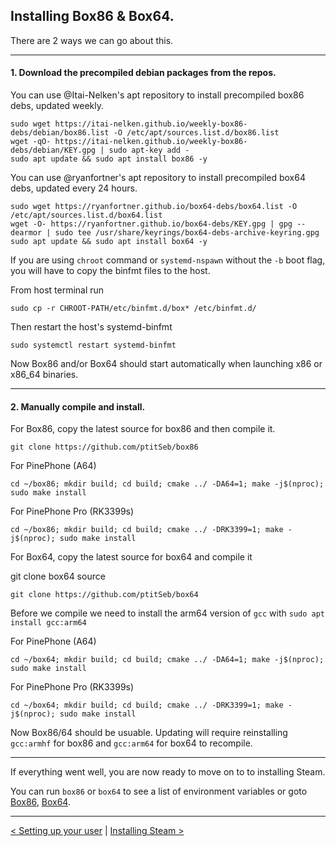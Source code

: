 
## Installing Box86 & Box64.

There are 2 ways we can go about this.

------

#### 1. Download the precompiled debian packages from the repos.

You can use @Itai-Nelken's apt repository to install precompiled box86 debs, updated weekly.

```
sudo wget https://itai-nelken.github.io/weekly-box86-debs/debian/box86.list -O /etc/apt/sources.list.d/box86.list
wget -qO- https://itai-nelken.github.io/weekly-box86-debs/debian/KEY.gpg | sudo apt-key add -
sudo apt update && sudo apt install box86 -y
```
You can use @ryanfortner's apt repository to install precompiled box64 debs, updated every 24 hours.

```
sudo wget https://ryanfortner.github.io/box64-debs/box64.list -O /etc/apt/sources.list.d/box64.list
wget -O- https://ryanfortner.github.io/box64-debs/KEY.gpg | gpg --dearmor | sudo tee /usr/share/keyrings/box64-debs-archive-keyring.gpg 
sudo apt update && sudo apt install box64 -y
```


If you are using `chroot` command or `systemd-nspawn` without the `-b` boot flag, you will have to copy the binfmt files to the host.

From host terminal run

```
sudo cp -r CHROOT-PATH/etc/binfmt.d/box* /etc/binfmt.d/
```
Then restart the host's systemd-binfmt

```
sudo systemctl restart systemd-binfmt
```

Now Box86 and/or Box64 should start automatically when launching x86 or x86_64 binaries. 

-----

#### 2. Manually compile and install.

For Box86, copy the latest source for box86  and then compile it.

```
git clone https://github.com/ptitSeb/box86
```

For PinePhone (A64)

```
cd ~/box86; mkdir build; cd build; cmake ../ -DA64=1; make -j$(nproc); sudo make install
```

For PinePhone Pro (RK3399s)

```
cd ~/box86; mkdir build; cd build; cmake ../ -DRK3399=1; make -j$(nproc); sudo make install
```

For Box64, copy the latest source for box64 and compile it

git clone box64 source

```
git clone https://github.com/ptitSeb/box64
```

Before we compile we need to install the arm64 version of `gcc` with `sudo apt install gcc:arm64`

For PinePhone (A64)

```
cd ~/box64; mkdir build; cd build; cmake ../ -DA64=1; make -j$(nproc); sudo make install
```

For PinePhone Pro (RK3399s)

```
cd ~/box64; mkdir build; cd build; cmake ../ -DRK3399=1; make -j$(nproc); sudo make install
```

Now Box86/64 should be usuable. Updating will require reinstalling `gcc:armhf` for box86 and `gcc:arm64` for box64 to recompile.

------

If everything went well, you are now ready to move on to to installing Steam.

You can run `box86` or `box64` to see a list of environment variables or goto [Box86](https://github.com/ptitSeb/box86/blob/master/docs/USAGE.md), [Box64](https://github.com/ptitSeb/box64/blob/main/docs/USAGE.md). 

-----

[< Setting up your user](create-user.md) | [Installing Steam >](install-steam.md)


